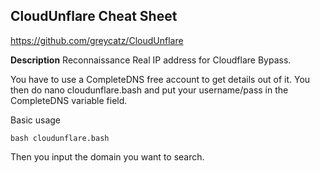 ## CloudUnflare Cheat Sheet

https://github.com/greycatz/CloudUnflare

**Description**
Reconnaissance Real IP address for Cloudflare Bypass.

You have to use a CompleteDNS free account to get details out of it. You then do nano cloudunflare.bash and put your username/pass in the CompleteDNS variable field.

Basic usage

```
bash cloudunflare.bash
```

Then you input the domain you want to search.
